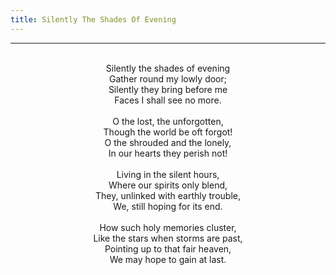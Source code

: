 ```yaml
---
title: Silently The Shades Of Evening
---
```


---
<center>
<br/>
Silently the shades of evening<br/>
Gather round my lowly door;<br/>
Silently they bring before me<br/>
Faces I shall see no more.<br/>
<br/>
O the lost, the unforgotten,<br/>
Though the world be oft forgot!<br/>
O the shrouded and the lonely,<br/>
In our hearts they perish not!<br/>
<br/>
Living in the silent hours,<br/>
Where our spirits only blend,<br/>
They, unlinked with earthly trouble,<br/>
We, still hoping for its end.<br/>
<br/>
How such holy memories cluster,<br/>
Like the stars when storms are past,<br/>
Pointing up to that fair heaven,<br/>
We may hope to gain at last.<br/>

</center>